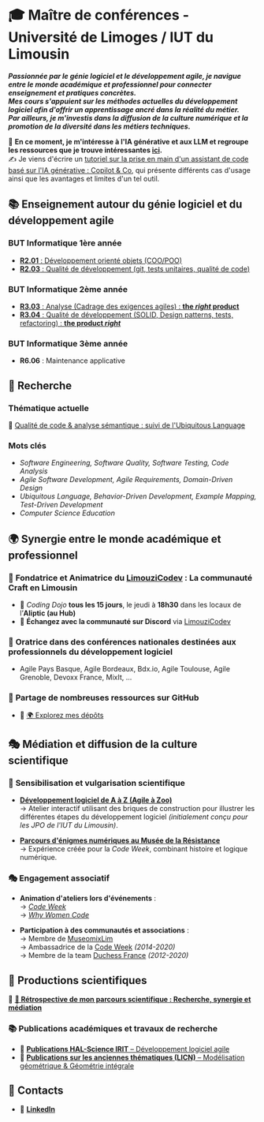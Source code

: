 # 🎓 Maître de conférences - Université de Limoges / IUT du Limousin  

***Passionnée par le génie logiciel et le développement agile, je navigue entre le monde académique et professionnel pour connecter enseignement et pratiques concrètes.  
Mes cours s'appuient sur les méthodes actuelles du développement logiciel afin d'offrir un apprentissage ancré dans la réalité du métier.  
Par ailleurs, je m'investis dans la diffusion de la culture numérique et la promotion de la diversité dans les métiers techniques.***  

🌱 **En ce moment, je m'intéresse à l'IA générative et aux LLM et regroupe les ressources que je trouve intéressantes [ici](https://github.com/iblasquez/ia-generative).**  
✍️ Je viens d'écrire un [tutoriel sur la prise en main d'un assistant de code basé sur l'IA générative : Copilot & Co](https://github.com/iblasquez/tuto-copilot-genai), qui présente différents cas d'usage ainsi que les avantages et limites d'un tel outil.  

## 📚 Enseignement autour du génie logiciel et du développement agile  

### BUT Informatique 1ère année  

- [**R2.01** : Développement orienté objets (COO/POO)](https://github.com/iblasquez/enseignement-but1-developpement)  
- [**R2.03** : Qualité de développement (git, tests unitaires, qualité de code)](https://github.com/iblasquez/enseignement-but1-developpement)  

### BUT Informatique 2ème année  

- [**R3.03** : Analyse (Cadrage des exigences agiles) : **the *right* product**](https://github.com/iblasquez/enseignement-but2-developpement/blob/master/R303_Analyse_CadrageAgile.md)  
- [**R3.04** : Qualité de développement (SOLID, Design patterns, tests, refactoring) : **the product *right***](https://github.com/iblasquez/enseignement-but2-developpement/blob/master/R304_QualiteDeveloppement.md)  

### BUT Informatique 3ème année  

- **R6.06** : Maintenance applicative  

## 🔬 Recherche  

### Thématique actuelle  

📌 [Qualité de code & analyse sémantique : suivi de l'Ubiquitous Language](https://github.com/iblasquez/ubiquitous-langage-code-quality)  

### Mots clés

- *Software Engineering, Software Quality, Software Testing, Code Analysis*  
- *Agile Software Development, Agile Requirements, Domain-Driven Design*  
- *Ubiquitous Language, Behavior-Driven Development, Example Mapping, Test-Driven Development*  
- *Computer Science Education*  

## 🌍 **Synergie entre le monde académique et professionnel**  

### 🚀 **Fondatrice et Animatrice du [LimouziCodev](https://limouzico.dev/) : La communauté Craft en Limousin**  

- 📍 *Coding Dojo* **tous les 15 jours**, le jeudi à **18h30** dans les locaux de l’**Aliptic (au Hub)**  
- 💬 **Échangez avec la communauté sur Discord** via [LimouziCodev](https://limouzico.dev/)  

### 🎤 **Oratrice dans des conférences nationales destinées aux professionnels du développement logiciel**  

- Agile Pays Basque, Agile Bordeaux, Bdx.io, Agile Toulouse, Agile Grenoble, Devoxx France, MixIt, ...  

### 📂 **Partage de nombreuses ressources sur GitHub**  

- 🔗 [🌍 Explorez mes dépôts](https://github.com/iblasquez?tab=repositories)  

## 🎭 **Médiation et diffusion de la culture scientifique**  

### 🎨 **Sensibilisation et vulgarisation scientifique**  

- [**Développement logiciel de A à Z (Agile à Zoo)**](https://www.youtube.com/watch?v=ynZ4bui4O8M)  
  → Atelier interactif utilisant des briques de construction pour illustrer les différentes étapes du développement logiciel *(initialement conçu pour les JPO de l'IUT du Limousin)*.  

- [**Parcours d'énigmes numériques au Musée de la Résistance**](https://codeweek.eu/blog/code-week-in-limoges-a-sabotage-mission)  
  → Expérience créée pour la *Code Week*, combinant histoire et logique numérique.  

### 🎭 **Engagement associatif**  

- **Animation d'ateliers lors d'événements** :  
  → [*Code Week*](https://codeweek.eu)  
  → [*Why Women Code*](https://www.youtube.com/watch?v=ynZ4bui4O8M)  

- **Participation à des communautés et associations** :  
  → Membre de [MuseomixLim](https://www.museomixlim.fr)  
  → Ambassadrice de la [Code Week](https://codeweek.eu/community?country_iso=FR) *(2014-2020)*  
  → Membre de la team [Duchess France](https://www.duchess-france.fr/) *(2012-2020)*  

## 📄 **Productions scientifiques**  

🔎 **[📑 Rétrospective de mon parcours scientifique : Recherche, synergie et médiation](parcoursScientifique.md)**  

### 📚 **Publications académiques et travaux de recherche**  

- 📰 [**Publications HAL-Science IRIT** – Développement logiciel agile](https://hal.science/IRIT/search/index/q/*/authFullName_s/Isabelle%20Blasquez)  
- 📐 [**Publications sur les anciennes thématiques (LICN)** – Modélisation géométrique & Géométrie intégrale](https://iblasquez.github.io)  

<!-- - 🔗 [🌍 ORCID](https://orcid.org/0009-0001-1529-7885) -->  

## 📌 Contacts  

- 🔗 [**LinkedIn**](https://www.linkedin.com/in/isabelle-blasquez-9b377023)  
<!-- - 📄 [**CV court**](CV_Blasquez.pdf)  -->
